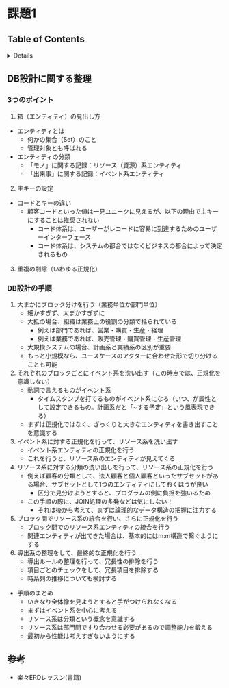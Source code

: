 # 課題1

## Table of Contents
<!-- START doctoc generated TOC please keep comment here to allow auto update -->
<!-- DON'T EDIT THIS SECTION, INSTEAD RE-RUN doctoc TO UPDATE -->
<details>
<summary>Details</summary>

- [DB設計に関する整理](#db%E8%A8%AD%E8%A8%88%E3%81%AB%E9%96%A2%E3%81%99%E3%82%8B%E6%95%B4%E7%90%86)
  - [3つのポイント](#3%E3%81%A4%E3%81%AE%E3%83%9D%E3%82%A4%E3%83%B3%E3%83%88)
  - [DB設計の手順](#db%E8%A8%AD%E8%A8%88%E3%81%AE%E6%89%8B%E9%A0%86)
- [参考](#%E5%8F%82%E8%80%83)

</details>
<!-- END doctoc generated TOC please keep comment here to allow auto update -->

## DB設計に関する整理

### 3つのポイント

1. 箱（エンティティ）の見出し方

- エンティティとは
  - 何かの集合（Set）のこと
  - 管理対象とも呼ばれる
- エンティティの分類
  - 「モノ」に関する記録：リソース（資源）系エンティティ
  - 「出来事」に関する記録：イベント系エンティティ

2. 主キーの設定

- コードとキーの違い
  - 顧客コードといった値は一見ユニークに見えるが、以下の理由で主キーにすることは推奨されない
    - コード体系は、ユーザーがレコードに容易に到達するためのユーザーインターフェース
    - コード体系は、システムの都合ではなくビジネスの都合によって決定されるもの

3. 重複の削除（いわゆる正規化）

### DB設計の手順

1. 大まかにブロック分けを行う（業務単位か部門単位）
   - 細かすぎず、大まかすぎずに
   - 大抵の場合、組織は業務上の役割の分類で括られている
     - 例えば部門であれば、営業・購買・生産・経理
     - 例えば業務であれば、販売管理・購買管理・生産管理
   - 大規模システムの場合、計画系と実績系の区別が重要
   - もっと小規模なら、ユースケースのアクターに合わせた形で切り分けることも可能
2. それぞれのブロックごとにイベント系を洗い出す（この時点では、正規化を意識しない）
   - 動詞で言えるものがイベント系
     - タイムスタンプを打てるものがイベント系になる（いつ、が属性として設定できるもの。計画系だと「~する予定」という風表現できる）
   - まずは正規化ではなく、ざっくりと大きなエンティティを書き出すことを意識する
3. イベント系に対する正規化を行って、リソース系を洗い出す
   - イベント系エンティティの正規化を行う
   - これを行うと、リソース系のエンティティが見えてくる
4. リソース系に対する分類の洗い出しを行って、リソース系の正規化を行う
   - 例えば顧客の分類として、法人顧客と個人顧客といったサブセットがある場合、サブセットとして1つのエンティティにしておくほうが良い
     - 区分で見分けようとすると、プログラムの側に負担を強いるため
   - この手順の際に、JOIN処理の多発などは気にしない！
     - それは後から考えて、まずは論理的なデータ構造の把握に注力する
5. ブロック間でリソース系の統合を行い、さらに正規化を行う
   - ブロック間でのリソース系エンティティの統合を行う
   - 関連エンティティが出てきた場合は、基本的にはm:m構造で繋ぐようにする
6. 導出系の整理をして、最終的な正規化を行う
   - 導出ルールの整理を行って、冗長性の排除を行う
   - 項目ごとのチェックをして、冗長項目を排除する
   - 時系列の推移についても検討する

- 手順のまとめ
  - いきなり全体像を見ようとすると手がつけられなくなる
  - まずはイベント系を中心に考える
  - リソース系は分類という概念を意識する
  - リソース系は部門間ですり合わせる必要があるので調整能力を鍛える
  - 最初から性能は考えすぎないようにする

## 参考

- 楽々ERDレッスン(書籍)